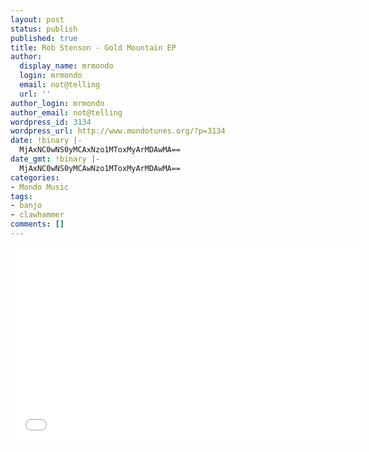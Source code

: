 ```yaml
---
layout: post
status: publish
published: true
title: Rob Stenson - Gold Mountain EP
author:
  display_name: mrmondo
  login: mrmondo
  email: not@telling
  url: ''
author_login: mrmondo
author_email: not@telling
wordpress_id: 3134
wordpress_url: http://www.mondotunes.org/?p=3134
date: !binary |-
  MjAxNC0wNS0yMCAxNzo1MToxMyArMDAwMA==
date_gmt: !binary |-
  MjAxNC0wNS0yMCAwNzo1MToxMyArMDAwMA==
categories:
- Mondo Music
tags:
- banjo
- clawhammer
comments: []
---
```

<iframe width="560" height="315" src="//www.youtube.com/embed/0Lor0-CB1ag" frameborder="0"> </iframe>
